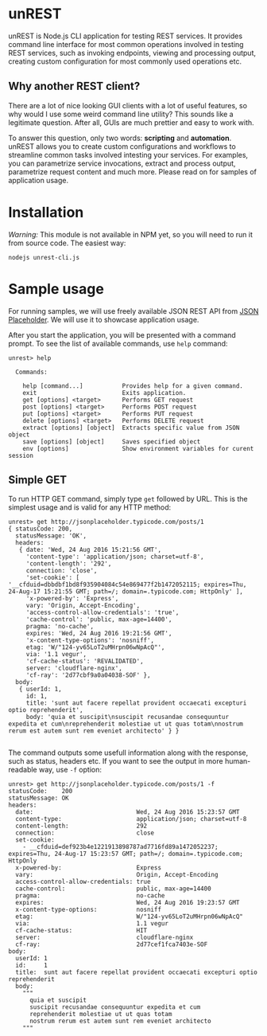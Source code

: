# unREST
unREST is Node.js CLI application for testing REST services. It provides command line interface for most common operations involved in testing REST services, such as invoking endpoints, viewing and processing output, creating custom configuration for most commonly used operations etc.

## Why another REST client?
There are a lot of nice looking GUI clients with a lot of useful features, so why would I use some weird command line utility? This sounds like a legitimate question. After all, GUIs are much prettier and easy to work with. 

To answer this question, only two words: **scripting** and **automation**. unREST allows you to create custom configurations and workflows to streamline common tasks involved intesting your services. For examples, you can parametrize service invocations, extract and process output, parametrize request content and much more. Please read on for samples of application usage.

# Installation
*Warning:* This module is not available in NPM yet, so you will need to run it from source code. The easiest way:
```
nodejs unrest-cli.js
```

# Sample usage
For running samples, we will use freely available JSON REST API from [JSON Placeholder](https://jsonplaceholder.typicode.com/). We will use it to showcase application usage.

After you start the application, you will be presented with a command prompt. To see the list of available commands, use `help` command:

```
unrest> help

  Commands:

    help [command...]           Provides help for a given command.
    exit                        Exits application.
    get [options] <target>      Performs GET request
    post [options] <target>     Performs POST request
    put [options] <target>      Performs PUT request
    delete [options] <target>   Performs DELETE request
    extract [options] [object]  Extracts specific value from JSON object
    save [options] [object]     Saves specified object
    env [options]               Show environment variables for curent session

```

## Simple GET
To run HTTP GET command, simply type `get` followed by URL. This is the simplest usage and is valid for any HTTP method:

```
unrest> get http://jsonplaceholder.typicode.com/posts/1
{ statusCode: 200,
  statusMessage: 'OK',
  headers: 
   { date: 'Wed, 24 Aug 2016 15:21:56 GMT',
     'content-type': 'application/json; charset=utf-8',
     'content-length': '292',
     connection: 'close',
     'set-cookie': [ '__cfduid=dbbdbf1bd8f935904084c54e869477f2b1472052115; expires=Thu, 24-Aug-17 15:21:55 GMT; path=/; domain=.typicode.com; HttpOnly' ],
     'x-powered-by': 'Express',
     vary: 'Origin, Accept-Encoding',
     'access-control-allow-credentials': 'true',
     'cache-control': 'public, max-age=14400',
     pragma: 'no-cache',
     expires: 'Wed, 24 Aug 2016 19:21:56 GMT',
     'x-content-type-options': 'nosniff',
     etag: 'W/"124-yv65LoT2uMHrpn06wNpAcQ"',
     via: '1.1 vegur',
     'cf-cache-status': 'REVALIDATED',
     server: 'cloudflare-nginx',
     'cf-ray': '2d77cbf9a0a04038-SOF' },
  body: 
   { userId: 1,
     id: 1,
     title: 'sunt aut facere repellat provident occaecati excepturi optio reprehenderit',
     body: 'quia et suscipit\nsuscipit recusandae consequuntur expedita et cum\nreprehenderit molestiae ut ut quas totam\nnostrum rerum est autem sunt rem eveniet architecto' } }
     
```
The command outputs some usefull information along with the response, such as status, headers etc. If you want to see the output in more human-readable way, use `-f` option:

```
unrest> get http://jsonplaceholder.typicode.com/posts/1 -f
statusCode:    200
statusMessage: OK
headers: 
  date:                             Wed, 24 Aug 2016 15:23:57 GMT
  content-type:                     application/json; charset=utf-8
  content-length:                   292
  connection:                       close
  set-cookie: 
    - __cfduid=def923b4e1221913898787ad7716fd89a1472052237; expires=Thu, 24-Aug-17 15:23:57 GMT; path=/; domain=.typicode.com; HttpOnly
  x-powered-by:                     Express
  vary:                             Origin, Accept-Encoding
  access-control-allow-credentials: true
  cache-control:                    public, max-age=14400
  pragma:                           no-cache
  expires:                          Wed, 24 Aug 2016 19:23:57 GMT
  x-content-type-options:           nosniff
  etag:                             W/"124-yv65LoT2uMHrpn06wNpAcQ"
  via:                              1.1 vegur
  cf-cache-status:                  HIT
  server:                           cloudflare-nginx
  cf-ray:                           2d77cef1fca7403e-SOF
body: 
  userId: 1
  id:     1
  title:  sunt aut facere repellat provident occaecati excepturi optio reprehenderit
  body: 
    """
      quia et suscipit
      suscipit recusandae consequuntur expedita et cum
      reprehenderit molestiae ut ut quas totam
      nostrum rerum est autem sunt rem eveniet architecto
    """
```
